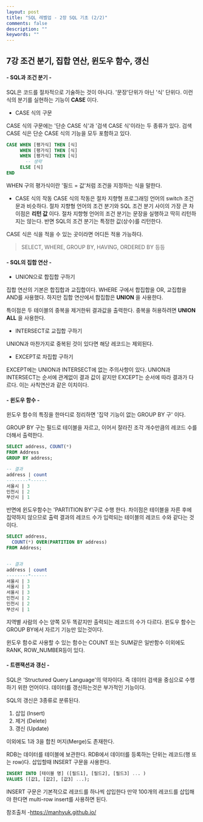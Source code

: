 ```yaml
---
layout: post
title: "SQL 레벨업 - 2장 SQL 기초 (2/2)"
comments: false
description: ""
keywords: ""
---
```


## 7강 조건 분기, 집합 연산, 윈도우 함수, 갱신


#### - SQL과 조건 분기 -

SQL은 코드를 절차적으로 기술하는 것이 아니다. '문장'단위가 아닌 '식' 단위다.
이런 식의 분기를 실현하는 기능이 **CASE** 이다.

- CASE 식의 구문

CASE 식의 구문에는 '단순 CASE 식'과 '검색 CASE 식'이라는 두 종류가 있다. 검색 CASE 식은 단순 CASE 식의 기능을 모두 포함하고 있다.

```sql
CASE WHEN [평가식] THEN [식]
     WHEN [평가식] THEN [식]
     WHEN [평가식] THEN [식]
       -- 생략
     ELSE [식]
END
```

WHEN 구의 평가식이란 '필드 = 값'처럼 조건을 지정하는 식을 말한다.


- CASE 식의 작동
CASE 식의 작동은 절차 지향형 프로그래밍 언어의 switch 조건문과 비슷하다. 절차 지향형 언어의 조건 분기와 SQL 조건 분기 사이의 가장 큰 차이점은 **리턴 값** 이다. 절차 지향형 언어의 조건 분기는 문장을 실행하고 딱히 리턴하지는 않는다. 반면 SQL의 조건 분기는 특정한 값(상수)를 리턴한다.

CASE 식은 식을 적을 수 있는 곳이라면 어디든 적용 가능하다.
> SELECT, WHERE, GROUP BY, HAVING, ORDERED BY 등등

#### - SQL의 집합 연산 -

- UNION으로 합집합 구하기

집합 연산의 기본은 합집합과 교집합이다. WHERE 구에서 합집합을 OR, 교집합을 AND를 사용했다. 하지만 집합 연산에서 합집합은 **UNION** 을 사용한다.

특이점은 두 테이블의 중복을 제거한뒤 결과값을 출력한다. 중복을 허용하려면 **UNION ALL** 을 사용한다.

- INTERSECT로 교집합 구하기

UNION과 마찬가지로 중복된 것이 있다면 해당 레코드는 제외된다.


- EXCEPT로 차집합 구하기

EXCEPT에는 UNION과 INTERSECT에 없는 주의사항이 있다. UNION과 INTERSECT는 순서에 관계없이 결과 값이 같지만 EXCEPT는 순서에 따라 결과가 다르다. 이는 사칙연산과 같은 이치이다.


#### - 윈도우 함수 -

윈도우 함수의 특징을 한마디로 정리하면 '집약 기능이 없는 GROUP BY 구' 이다.

GROUP BY 구는 필드로 테이블을 자르고, 이어서 잘라진 조각 개수만큼의 레코드 수를 더해서 출력한다.

```sql
SELECT address, COUNT(*)
FROM Address
GROUP BY address;

-- 결과
address | count
--------*------
서울시 | 3
인천시 | 2
부산시 | 1
```

반면에 윈도우함수는 'PARTITION BY'구로 수행 한다. 차이점은 테이블을 자른 후에 집약하지 않으므로 출력 결과의 레코드 수가 입력되는 테이블의 레코드 수와 같다는 것이다.

```sql
SELECT address,
  COUNT(*) OVER(PARTITION BY address)
FROM Address;


-- 결과
address | count
--------*------
서울시 | 3
서울시 | 3
서울시 | 3
인천시 | 2
인천시 | 2
부산시 | 1
```

지역별 사람의 수는 양쪽 모두 똑같지만 출력되는 레코드의 수가 다르다. 윈도우 함수는 GROUP BY에서 자르기 기능만 있는것이다.

윈도우 함수로 사용할 수 있는 함수는 COUNT 또는 SUM같은 일반함수 이외에도 RANK, ROW_NUMBER등이 있다.




#### - 트랜잭션과 갱신 -

SQL은 'Structured Query Language'의 약자이다. 즉 데이터 검색을 중심으로 수행하기 위한 언어이다. 데이터를 갱신하는것은 부가적인 기능이다.

SQL의 갱신은 3종류로 분류된다.
1. 삽입 (Insert)
2. 제거 (Delete)
3. 갱신 (Update)

이외에도 1과 3을 합친 머지(Merge)도 존재한다.

RDB는 데이터를 테이블에 보관한다. RDB에서 데이터를 등록하는 단위는 레코드(행 또는 row)다. 삽입할때 INSERT 구문을 사용한다.

```sql
INSERT INTO [테이블 명] ([필드1], [필드2], [필드3] ... )
VALUES ([값1, [값2], [값3] ...);
```

INSERT 구문은 기본적으로 레코드를 하나씩 삽입한다 만약 100개의 레코드를 삽입해야 한다면 multi-row insert를 사용하면 된다.


참조출처 -https://manhyuk.github.io/
